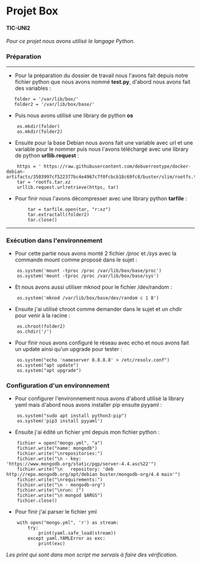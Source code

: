 Projet Box
===============

#### TIC-UNI2

*Pour ce projet nous avons utilisé le langage Python.*

### Préparation
---------------
+ Pour la préparation du dossier de travail nous l'avons fait depuis notre fichier python que nous avons nommé **test.py**, d'abord nous avons fait des variables :
 ```
    folder = '/var/lib/box/' 
    folder2 = '/var/lib/box/base/'
```
- Puis nous avons utilisé une library de python **os**
```
    os.mkdir(folder)
    os.mkdir(folder2)
```

+ Ensuite pour la base Debian nous avons fait une variable avec url et une variable pour le nommer puis nous l'avons téléchargé avec une library de python **urllib.request** :
```
    https = ' https://raw.githubusercontent.com/debuerreotype/docker-debian-artifacts/3503997cf522377bc4e4967c7f0fcbcb18c69fc8/buster/slim/rootfs.tar.xz'``
    tar = 'rootfs.tar.xz
    urllib.request.urlretrieve(https, tar)
```
   - Pour finir nous l'avons décompresser avec une library python **tarfile** :
``` 
        tar = tarfile.open(tar, "r:xz")
        tar.extractall(folder2)
        tar.close()
```
---------------
### Exécution dans l'environnement
+ Pour cette partie nous avons monté 2 fichier */proc* et */sys* avec la commande mount comme proposé dans le sujet :
```
    os.system('mount -tproc /proc /var/lib/box/base/proc')
    os.system('mount -tproc /proc /var/lib/box/base/sys')
```
- Et nous avons aussi utiliser mknod pour le fichier /dev/random :
```
    os.system('mknod /var/lib/box/base/dev/random c 1 8')
```
+ Ensuite j'ai utilisé chroot comme demander dans le sujet et un chdir pour venir à la racine :
```
    os.chroot(folder2)
    os.chdir('/')
```
- Pour finir nous avons configuré le réseau avec echo et nous avons fait un update ainsi qu'un upgrade pour tester :
```
    os.system("echo 'nameserver 8.8.8.8' > /etc/resolv.conf")
    os.system("apt update")
    os.system("apt upgrade")
```

### Configuration d'un environnement
+ Pour configurer l'environnement nous avons d'abord utilisé la library yaml mais d'abord nous avons installer pip ensuite pyyaml :
```
    os.system("sudo apt install python3-pip")
    os.system('pip3 install pyyaml')
```
 - Ensuite j'ai édité un fichier yml depuis mon fichier python :
```
    fichier = open("mongo.yml", "a")
    fichier.write("name: mongodb")
    fichier.write("\nrepositories:")
    fichier.write("\n - key: 'https://www.mongodb.org/static/pgp/server-4.4.asc%22'")
    fichier.write("\n   repository: 'deb http://repo.mongodb.org/apt/debian buster/mongodb-org/4.4 main'")
    fichier.write("\nrequirements:")
    fichier.write("\n - mongodb-org")
    fichier.write("\nrun: |")
    fichier.write("\n mongod $ARGS")
    fichier.close()
```

 - Pour finir j'ai parser le fichier yml
```
    with open("mongo.yml", 'r') as stream:
        try:
            print(yaml.safe_load(stream))
        except yaml.YAMLError as exc:
            print(exc)
```

*Les print qui sont dans mon script me servais à faire des vérification.*
